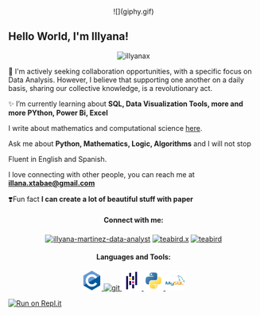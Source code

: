 <p align="center">
![](giphy.gif)
</p>

## Hello World, I'm Illyana!

<p align="center"> <img src="https://komarev.com/ghpvc/?username=illyanax&label=Profile%20views&color=0e75b6&style=flat" alt="illyanax" /> </p>

🤝 I'm actively seeking collaboration opportunities, with a specific focus on Data Analysis. However, I believe that supporting one another on a daily basis, sharing our collective knowledge, is a revolutionary act.

✨ I’m currently learning about **SQL, Data Visualization Tools, more and more PYthon, Power Bi, Excel**

I write about mathematics and computational science [here](https://talentosistemas.org/).

Ask me about **Python, Mathematics, Logic, Algorithms** and I will not stop

Fluent in English and Spanish.

I love connecting with other people, you can reach me at **illana.xtabae@gmail.com**

❣️Fun fact **I can create a lot of beautiful stuff with paper**

<h4 align="center">Connect with me:</h4>
<p align="center">
<a href="https://linkedin.com/in/illyana-martinez-data-analyst" target="blank"><img align="center" src="https://raw.githubusercontent.com/rahuldkjain/github-profile-readme-generator/master/src/images/icons/Social/linked-in-alt.svg" alt="illyana-martinez-data-analyst" height="30" width="40" /></a>
<a href="https://instagram.com/teabird.x" target="blank"><img align="center" src="https://raw.githubusercontent.com/rahuldkjain/github-profile-readme-generator/master/src/images/icons/Social/instagram.svg" alt="teabird.x" height="30" width="40" /></a>
<a href="https://www.leetcode.com/teabird" target="blank"><img align="center" src="https://raw.githubusercontent.com/rahuldkjain/github-profile-readme-generator/master/src/images/icons/Social/leet-code.svg" alt="teabird" height="30" width="40" /></a>
</p>

<h4 align="center">Languages and Tools:</h4>
<p align="center"> <a href="https://www.cprogramming.com/" target="_blank" rel="noreferrer"> <img src="https://raw.githubusercontent.com/devicons/devicon/master/icons/c/c-original.svg" alt="c" width="" height="40"/> </a> <a href="https://git-scm.com/" target="_blank" rel="noreferrer"> <img src="https://www.vectorlogo.zone/logos/git-scm/git-scm-icon.svg" alt="git" width="40" height="40"/> </a> <a href="https://pandas.pydata.org/" target="_blank" rel="noreferrer"> <img src="https://raw.githubusercontent.com/devicons/devicon/2ae2a900d2f041da66e950e4d48052658d850630/icons/pandas/pandas-original.svg" alt="pandas" width="40" height="40"/> </a> <a href="https://www.python.org" target="_blank" rel="noreferrer"> <img src="https://raw.githubusercontent.com/devicons/devicon/master/icons/python/python-original.svg" alt="python" width="40" height="40"/> </a> <a href="https://www.mysql.com/" target="_blank" rel="noreferrer"> <img src="https://raw.githubusercontent.com/devicons/devicon/master/icons/mysql/mysql-original-wordmark.svg" alt="mysql" width="40" height="40"/> </a>
</p>


[![Run on Repl.it](https://replit.com/badge/github/IllyanaX/undefined)](https://replit.com/new/github/IllyanaX/undefined)
